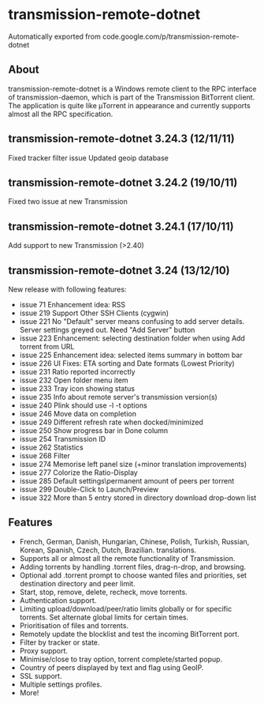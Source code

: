 # transmission-remote-dotnet
Automatically exported from code.google.com/p/transmission-remote-dotnet

## About
transmission-remote-dotnet is a Windows remote client to the RPC interface of transmission-daemon, which is part of the Transmission BitTorrent client. The application is quite like µTorrent in appearance and currently supports almost all the RPC specification.

## transmission-remote-dotnet 3.24.3 (12/11/11)
Fixed tracker filter issue
Updated geoip database
## transmission-remote-dotnet 3.24.2 (19/10/11)
Fixed two issue at new Transmission
## transmission-remote-dotnet 3.24.1 (17/10/11)
Add support to new Transmission (>2.40)
## transmission-remote-dotnet 3.24 (13/12/10)
New release with following features:

* issue 71 	Enhancement idea: RSS
* issue 219 	Support Other SSH Clients (cygwin)
* issue 221 	No "Default" server means confusing to add server details. Server settings greyed out. Need "Add Server" button
* issue 223 	Enhancement: selecting destination folder when using Add torrent from URL
* issue 225 	Enhancement idea: selected items summary in bottom bar
* issue 226 	UI Fixes: ETA sorting and Date formats (Lowest Priority)
* issue 231 	Ratio reported incorrectly
* issue 232 	Open folder menu item
* issue 233 	Tray icon showing status
* issue 235 	Info about remote server's transmission version(s)
* issue 240 	Plink should use -l -t options
* issue 246 	Move data on completion
* issue 249 	Different refresh rate when docked/minimized
* issue 250 	Show progress bar in Done column
* issue 254 	Transmission ID
* issue 262 	Statistics
* issue 268 	Filter
* issue 274 	Memorise left panel size (+minor translation improvements)
* issue 277  Colorize the Ratio-Display
* issue 285  Default settings\permanent amount of peers per torrent
* issue 299  Double-Click to Launch/Preview
* issue 322  More than 5 entry stored in directory download drop-down list

## Features
* French, German, Danish, Hungarian, Chinese, Polish, Turkish, Russian, Korean, Spanish, Czech, Dutch, Brazilian. translations.
* Supports all or almost all the remote functionality of Transmission.
* Adding torrents by handling .torrent files, drag-n-drop, and browsing.
* Optional add .torrent prompt to choose wanted files and priorities, set destination directory and peer limit.
* Start, stop, remove, delete, recheck, move torrents.
* Authentication support.
* Limiting upload/download/peer/ratio limits globally or for specific torrents. Set alternate global limits for certain times.
* Prioritisation of files and torrents.
* Remotely update the blocklist and test the incoming BitTorrent port.
* Filter by tracker or state.
* Proxy support.
* Minimise/close to tray option, torrent complete/started popup.
* Country of peers displayed by text and flag using GeoIP.
* SSL support.
* Multiple settings profiles.
* More!
